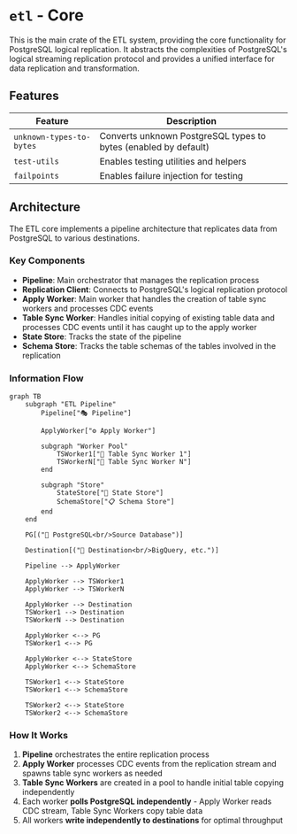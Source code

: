 # `etl` - Core

This is the main crate of the ETL system, providing the core functionality for PostgreSQL logical replication. It abstracts the complexities of PostgreSQL's logical streaming replication protocol and provides a unified interface for data replication and transformation.

## Features

| Feature                  | Description                                |
| ------------------------ | ------------------------------------------ |
| `unknown-types-to-bytes` | Converts unknown PostgreSQL types to bytes (enabled by default) |
| `test-utils`             | Enables testing utilities and helpers      |
| `failpoints`             | Enables failure injection for testing      |

## Architecture

The ETL core implements a pipeline architecture that replicates data from PostgreSQL to various destinations.

### Key Components

- **Pipeline**: Main orchestrator that manages the replication process
- **Replication Client**: Connects to PostgreSQL's logical replication protocol
- **Apply Worker**: Main worker that handles the creation of table sync workers and processes CDC events
- **Table Sync Worker**: Handles initial copying of existing table data and processes CDC events until it has caught up
  to the apply worker
- **State Store**: Tracks the state of the pipeline
- **Schema Store**: Tracks the table schemas of the tables involved in the replication

### Information Flow

```mermaid
graph TB    
    subgraph "ETL Pipeline"
        Pipeline["🎭 Pipeline"]
        
        ApplyWorker["⚙️ Apply Worker"]

        subgraph "Worker Pool"
            TSWorker1["🔄 Table Sync Worker 1"]
            TSWorkerN["🔄 Table Sync Worker N"]
        end
        
        subgraph "Store"
            StateStore["💾 State Store"]
            SchemaStore["📋 Schema Store"]
        end
    end

    PG[("🐘 PostgreSQL<br/>Source Database")]
    
    Destination[("🎯 Destination<br/>BigQuery, etc.")]
    
    Pipeline --> ApplyWorker
    
    ApplyWorker --> TSWorker1
    ApplyWorker --> TSWorkerN
    
    ApplyWorker --> Destination
    TSWorker1 --> Destination
    TSWorkerN --> Destination

    ApplyWorker <--> PG
    TSWorker1 <--> PG

    ApplyWorker <--> StateStore
    ApplyWorker <--> SchemaStore

    TSWorker1 <--> StateStore
    TSWorker1 <--> SchemaStore

    TSWorker2 <--> StateStore
    TSWorker2 <--> SchemaStore
```

### How It Works

1. **Pipeline** orchestrates the entire replication process
2. **Apply Worker** processes CDC events from the replication stream and spawns table sync workers as needed
3. **Table Sync Workers** are created in a pool to handle initial table copying independently
4. Each worker **polls PostgreSQL independently** - Apply Worker reads CDC stream, Table Sync Workers copy table data
5. All workers **write independently to destinations** for optimal throughput

